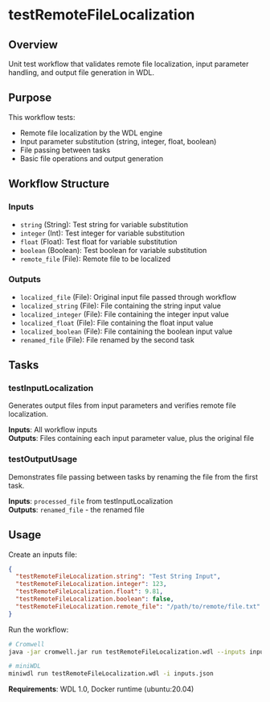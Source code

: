 # testRemoteFileLocalization

## Overview
Unit test workflow that validates remote file localization, input parameter handling, and output file generation in WDL.

## Purpose
This workflow tests:
- Remote file localization by the WDL engine
- Input parameter substitution (string, integer, float, boolean)
- File passing between tasks
- Basic file operations and output generation

## Workflow Structure

### Inputs
- `string` (String): Test string for variable substitution
- `integer` (Int): Test integer for variable substitution  
- `float` (Float): Test float for variable substitution
- `boolean` (Boolean): Test boolean for variable substitution
- `remote_file` (File): Remote file to be localized

### Outputs
- `localized_file` (File): Original input file passed through workflow
- `localized_string` (File): File containing the string input value
- `localized_integer` (File): File containing the integer input value
- `localized_float` (File): File containing the float input value
- `localized_boolean` (File): File containing the boolean input value
- `renamed_file` (File): File renamed by the second task

## Tasks

### testInputLocalization
Generates output files from input parameters and verifies remote file localization.

**Inputs**: All workflow inputs  
**Outputs**: Files containing each input parameter value, plus the original file

### testOutputUsage  
Demonstrates file passing between tasks by renaming the file from the first task.

**Inputs**: `processed_file` from testInputLocalization  
**Outputs**: `renamed_file` - the renamed file

## Usage

Create an inputs file:
```json
{
  "testRemoteFileLocalization.string": "Test String Input",
  "testRemoteFileLocalization.integer": 123,
  "testRemoteFileLocalization.float": 9.81,
  "testRemoteFileLocalization.boolean": false,
  "testRemoteFileLocalization.remote_file": "/path/to/remote/file.txt"
}
```

Run the workflow:
```bash
# Cromwell
java -jar cromwell.jar run testRemoteFileLocalization.wdl --inputs inputs.json

# miniWDL  
miniwdl run testRemoteFileLocalization.wdl -i inputs.json
```

**Requirements**: WDL 1.0, Docker runtime (ubuntu:20.04)
